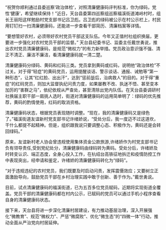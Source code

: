 “祝贺你顺利通过县委巡察‘政治体检’，对照清廉健康码评判标准，你为绿码，党性‘健康’，希望继续保持！”近日，天台县委第四巡察组巡察福溪街道滩岭村时，组长王丽阳这样勉励村党支部书记吕卫彪。吕卫彪的绿码被公示在村公示栏上，村民用钉钉扫一扫清廉健康码，还能进一步查看干部简历、清廉档案等详情。

“要想管好农村，必须带好农村党员干部这支队伍。今年又正值村社组织换届，更要进一步强化对农村党员干部的监督。” 天台县纪委书记、监委主任戴世勇说，推出农村党员清廉健康码，是规范“微权力”的有力新举措。党员政治意识强不强、清正不清正、廉洁不廉洁，看清廉健康码就一清二楚。

清廉健康码分绿码、黄码和红码三类。党员拿到黄码或红码，说明他“政治体检”不过关。对于得“轻症”的黄码党员，运用提醒谈话、警示谈话、通报、诫勉等“第一种形态”，让其“红红脸、出出汗”，达到“惩前毖后，治病救人”的目的。对于得“重症”的红码党员，则加大监督执纪问责力度，如果屡教不改、执迷不悟、甚至变本加厉的“害群之马”，依纪依规从严查处，甚至清除出党内队伍。在天台县委调研村社换届主职干部一肩挑人选时，街道对清廉健康码的运用简单明了：绿码的优先推荐，黄码的酌情使用，红码的取消资格。

清廉健康码状态，根据党员表现随时调整。“现在，我的清廉健康码又是绿色了。”福溪街道友谊新村党支部书记许绪娇说，“受处分后，我一度迈不过这道坎，干什么都提不起精神。但是，组织跟我说只要调整心态、积极作为，黄码还是会转回绿码。”

原来，友谊新村老人协会曾违规使用集体资金公款旅游,许绪娇作为村党支部书记负有领导责任,受到党纪处分，清廉健康码由绿码转为黄码。受处分后，许绪娇及时转变认识、端正态度，全身心投入工作，在杭绍台高铁征地拆迁和疫情防控工作中表现突出，经申请和鉴定，许绪娇的清廉健康码转化为“绿码”。

“对于违规违纪的农村党员，我们既要及时启动问责，发挥震慑效应；又要树立正面激励导向，鼓励党员干部在乡村治理实践中敢于创新、善于作为。”戴世勇说。

目前，试点清廉健康码的福溪街道，已为五百多位党员赋码，近期将实现街道全覆盖。党员干部的清廉健康码都在村内公示，已赋码的党员可以通过手机小程序查看自身的清廉健康码状态。

接下来，天台县将进一步深化清廉村居建设，有力推动基层治理，深入开展强化“微教育”、规范“微权力”、严惩“微腐败”、优化“微生态”的“四微一体”行动，推动全面从严治党向村居延伸。


